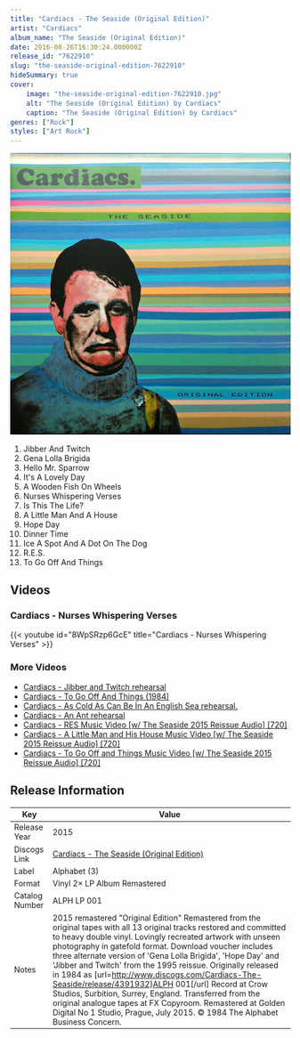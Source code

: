 ```yaml
---
title: "Cardiacs - The Seaside (Original Edition)"
artist: "Cardiacs"
album_name: "The Seaside (Original Edition)"
date: 2016-08-26T16:30:24.000000Z
release_id: "7622910"
slug: "the-seaside-original-edition-7622910"
hideSummary: true
cover:
    image: "the-seaside-original-edition-7622910.jpg"
    alt: "The Seaside (Original Edition) by Cardiacs"
    caption: "The Seaside (Original Edition) by Cardiacs"
genres: ["Rock"]
styles: ["Art Rock"]
---
```


![The Seaside (Original Edition) by Cardiacs](the-seaside-original-edition-7622910.jpg)

<!-- section break -->

1. Jibber And Twitch
2. Gena Lolla Brigida
3. Hello Mr. Sparrow
4. It's A Lovely Day
5. A Wooden Fish On Wheels
6. Nurses Whispering Verses
7. Is This The Life?
8. A Little Man And A House
9. Hope Day
10. Dinner Time
11. Ice A Spot And A Dot On The Dog
12. R.E.S.
13. To Go Off And Things

<!-- section break -->




## Videos
### Cardiacs - Nurses Whispering Verses
{{< youtube id="8WpSRzp6GcE" title="Cardiacs - Nurses Whispering Verses" >}}<br>

### More Videos

- [Cardiacs -  Jibber and Twitch rehearsal](https://www.youtube.com/watch?v=OxhuQWKwbqY)
- [Cardiacs - To Go Off And Things (1984)](https://www.youtube.com/watch?v=MXZLXBn6UAE)
- [Cardiacs - As Cold As Can Be In An English Sea rehearsal.](https://www.youtube.com/watch?v=N5QYijFfOaQ)
- [Cardiacs - An Ant rehearsal](https://www.youtube.com/watch?v=V0yTGM4D1io)
- [Cardiacs - RES Music Video [w/ The Seaside 2015 Reissue Audio] [720]](https://www.youtube.com/watch?v=t-9eN5J7hcg)
- [Cardiacs - A Little Man and His House Music Video [w/ The Seaside 2015 Reissue Audio] [720]](https://www.youtube.com/watch?v=LSbRmyVMRhU)
- [Cardiacs - To Go Off and Things Music Video [w/ The Seaside 2015 Reissue Audio] [720]](https://www.youtube.com/watch?v=4vM9-0Fhea4)


## Release Information
|  Key           | Value                                                |
| ---------------| ---------------------------------------------------- |
| Release Year   | 2015                                   |
| Discogs Link   | [Cardiacs - The Seaside (Original Edition)](https://www.discogs.com/release/7622910-Cardiacs-The-Seaside-Original-Edition) |
| Label          | Alphabet (3) |
| Format         | Vinyl 2× LP Album Remastered |
| Catalog Number | ALPH LP 001 |
| Notes | 2015 remastered "Original Edition"  Remastered from the original tapes with all 13 original tracks restored and committed to heavy double vinyl. Lovingly recreated artwork with unseen photography in gatefold format. Download voucher includes three alternate version of 'Gena Lolla Brigida', 'Hope Day' and 'Jibber and Twitch' from the 1995 reissue.   Originally released in 1984 as [url=http://www.discogs.com/Cardiacs-The-Seaside/release/4391932]ALPH 001[/url] Record at Crow Studios, Surbition, Surrey, England. Transferred from the original analogue tapes at FX Copyroom. Remastered at Golden Digital No 1 Studio, Prague, July 2015.   © 1984 The Alphabet Business Concern.  |